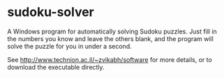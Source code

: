 sudoku-solver
=============

A Windows program for automatically solving Sudoku puzzles. Just fill in the numbers you know and leave the others blank, and the program will solve the puzzle for you in under a second.

See http://www.technion.ac.il/~zvikabh/software for more details, or to download the executable directly.
